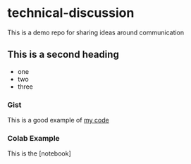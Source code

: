 # technical-discussion
This is a demo repo for sharing ideas around communication


## This is a second heading

* one
* two
* three

### Gist

This is a good example of [my code](https://gist.github.com/robertavb/7f1b177fc9ae6e33fc7bf749cd4b591f)


### Colab Example

This is the [notebook]

